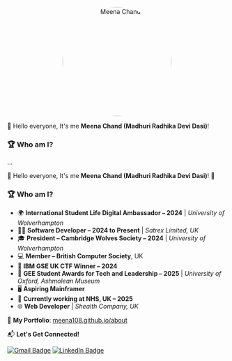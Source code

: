 <p align="center">
  <img src="https://github.com/meena108/meena108/blob/main/ndbfnd.PNG?raw=true" alt="Meena Chand" width="250" style="border-radius: 50%;">
</p>

👋 Hello everyone, It's me **Meena Chand (Madhuri Radhika Devi Dasi)**!

### 🏆 Who am I?
...

🙏 Hello everyone, It's me **Meena Chand (Madhuri Radhika Devi Dasi)**! 👋

### 🏆 Who am I?

- 🌍 **International Student Life Digital Ambassador – 2024** | *University of Wolverhampton*
- 👩‍💻 **Software Developer – 2024 to Present** | *Satrex Limited, UK*
- 🎓 **President – Cambridge Wolves Society – 2024** | *University of Wolverhampton*
- 💻 **Member – British Computer Society**, UK
- 🧠 **IBM GSE UK CTF Winner – 2024**
- 🏅 **GEE Student Awards for Tech and Leadership – 2025** | *University of Oxford, Ashmolean Museum*
- 🖥️ **Aspiring Mainframer**
- 🏥 **Currently working at NHS, UK – 2025**
- 🌐 **Web Developer** | *Shealth Company, UK*

🔗 **My Portfolio**: [meena108.github.io/about](https://meena108.github.io/about)

📬 **Let's Get Connected!**

[![Gmail Badge](https://img.shields.io/badge/Mail%20Me-D14836?style=for-the-badge&logo=gmail&logoColor=white)](mailto:meenahgmd@gmail.com)
[![LinkedIn Badge](https://img.shields.io/badge/LinkedIn-0A66C2?style=for-the-badge&logo=linkedin&logoColor=white)](https://www.linkedin.com/in/meena-chand)


